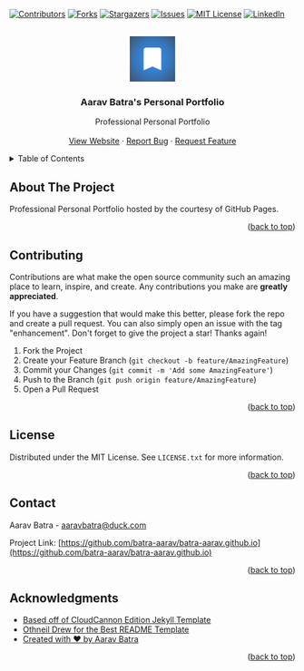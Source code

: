 [![Contributors][contributors-shield]][contributors-url]
[![Forks][forks-shield]][forks-url]
[![Stargazers][stars-shield]][stars-url]
[![Issues][issues-shield]][issues-url]
[![MIT License][license-shield]][license-url]
[![LinkedIn][linkedin-shield]][linkedin-url]



<!-- PROJECT LOGO -->
<br />
<div align="center">
  <a href="https://github.com/batra-aarav/batra-aarav.github.io">
    <img src="siteicon.png" alt="Logo" width="80" height="80">
  </a>

<h3 align="center">Aarav Batra's Personal Portfolio</h3>

  <p align="center">
    Professional Personal Portfolio
    <br />
    <br />
    <a href="https://github.com/batra-aarav/batra-aarav.github.io">View Website</a>
    ·
    <a href="https://github.com/batra-aarav/batra-aarav.github.io/issues">Report Bug</a>
    ·
    <a href="https://github.com/batra-aarav/batra-aarav.github.io/issues">Request Feature</a>
  </p>
</div>



<!-- TABLE OF CONTENTS -->
<details>
  <summary>Table of Contents</summary>
  <ol>
    <li><a href="#about-the-project">About The Project</a>
    <li><a href="#contributing">Contributing</a></li>
    <li><a href="#license">License</a></li>
    <li><a href="#contact">Contact</a></li>
    <li><a href="#acknowledgments">Acknowledgments</a></li>
  </ol>
</details>



<!-- ABOUT THE PROJECT -->
## About The Project

Professional Personal Portfolio hosted by the courtesy of GitHub Pages.

<p align="right">(<a href="#readme-top">back to top</a>)</p>

## Contributing

Contributions are what make the open source community such an amazing place to learn, inspire, and create. Any contributions you make are **greatly appreciated**.

If you have a suggestion that would make this better, please fork the repo and create a pull request. You can also simply open an issue with the tag "enhancement".
Don't forget to give the project a star! Thanks again!

1. Fork the Project
2. Create your Feature Branch (`git checkout -b feature/AmazingFeature`)
3. Commit your Changes (`git commit -m 'Add some AmazingFeature'`)
4. Push to the Branch (`git push origin feature/AmazingFeature`)
5. Open a Pull Request

<p align="right">(<a href="#readme-top">back to top</a>)</p>


<!-- LICENSE -->
## License

Distributed under the MIT License. See `LICENSE.txt` for more information.

<p align="right">(<a href="#readme-top">back to top</a>)</p>



<!-- CONTACT -->
## Contact

Aarav Batra - aaravbatra@duck.com

Project Link: [https://github.com/batra-aarav/batra-aarav.github.io](https://github.com/batra-aarav/batra-aarav.github.io)

<p align="right">(<a href="#readme-top">back to top</a>)</p>



<!-- ACKNOWLEDGMENTS -->
## Acknowledgments

* [Based off of CloudCannon Edition Jekyll Template](https://github.com/CloudCannon/edition-jekyll-template)
* [Othneil Drew for the Best README Template](https://github.com/othneildrew/Best-README-Template)
* [Created with ❤️ by Aarav Batra](https://github.com/batra-aarav)

<p align="right">(<a href="#readme-top">back to top</a>)</p>



<!-- MARKDOWN LINKS & IMAGES -->
<!-- https://www.markdownguide.org/basic-syntax/#reference-style-links -->
[contributors-shield]: https://img.shields.io/github/contributors/batra-aarav/batra-aarav.github.io.svg?style=for-the-badge
[contributors-url]: https://github.com/batra-aarav/batra-aarav.github.io/graphs/contributors
[forks-shield]: https://img.shields.io/github/forks/batra-aarav/batra-aarav.github.io.svg?style=for-the-badge
[forks-url]: https://github.com/batra-aarav/batra-aarav.github.io/network/members
[stars-shield]: https://img.shields.io/github/stars/batra-aarav/batra-aarav.github.io.svg?style=for-the-badge
[stars-url]: https://github.com/batra-aarav/batra-aarav.github.io/stargazers
[issues-shield]: https://img.shields.io/github/issues/batra-aarav/batra-aarav.github.io.svg?style=for-the-badge
[issues-url]: https://github.com/batra-aarav/batra-aarav.github.io/issues
[license-shield]: https://img.shields.io/github/license/batra-aarav/batra-aarav.github.io.svg?style=for-the-badge
[license-url]: https://github.com/batra-aarav/batra-aarav.github.io/blob/master/LICENSE.txt
[linkedin-shield]: https://img.shields.io/badge/-LinkedIn-black.svg?style=for-the-badge&logo=linkedin&colorB=555
[linkedin-url]: https://linkedin.com/in/aarav-batra-a0abaa2a4
